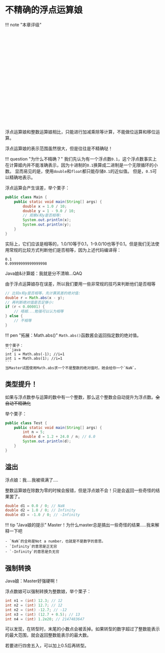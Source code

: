 # 不精确的浮点运算娘

!!! note "本章评级"
    <div id="diff" style="width: 300px;height:300px;"></div>

<script>
var chartDom = document.getElementById('diff');
var myChart = echarts.init(chartDom);
var option;

option = {
    title: {
        text: 'LEVEL'
    },
    legend: {
        data: ['知识点六边形图']
    },
    radar: {
        // shape: 'circle',
        indicator: [
            { name: '掌握', max: 6},
            { name: '使用', max: 6},
            { name: '复杂', max: 6},
            { name: '查错', max: 6},
            { name: '认知', max: 6},
            { name: '记忆', max: 6}
        ]
    },
    series: [{
        name: '知识点难易度',
        type: 'radar',
        data: [
            {
                value: [2, 1, 2, 2, 1, 1],
                name: '知识点六边形图'
            }
        ]
    }]
};

option && myChart.setOption(option);

</script>


浮点运算娘和整数运算娘相比，只能进行加减乘除等计算，不能做位运算和移位运算。

浮点运算娘的表示范围虽然很大，但是往往是不精确哒！

!!! question "为什么不精确？"
    我们先认为有一个浮点数`0.1`，这个浮点数事实上在计算姬内并不能准确表示，因为十进制的`0.1`换算成二进制是一个无限循环的小数。
    显而易见的是，使用`double`和`float`都只能存储`0.1`的近似值。
    但是，`0.5`可以精确地表示。

浮点运算会产生误差，举个栗子：
```java
public class Main {
    public static void main(String[] args) {
        double x = 1.0 / 10;
        double y = 1 - 9.0 / 10;
        // 观察x和y是否相等:
        System.out.println(x);
        System.out.println(y);
    }
}
```
实际上，它们应该是相等的，1.0/10等于0.1，1-9.0/10也等于0.1。但是我们无法使用常规的比较方式判断他们是否相等，因为上述代码编译得：

```
0.1
0.09999999999999998
```
Java娘&计算姬：我就是分不清嘛...QAQ

由于浮点运算娘存在误差，所以我们要用一些非常规的技巧来判断他们是否相等
```java
// 比较x和y是否相等，先计算其差的绝对值:
double r = Math.abs(x - y);
// 再判断绝对值是否足够小:
if (r < 0.00001) {
    // 唔姆...勉强可以认为相等
} else {
    // 不相等
}
```

!!! pen "拓展：Math.abs()"
    `Math.abs()`函数酱会返回指定数的绝对值。
    
    举个栗子：
    ```java
    int i = Math.abs(-1); //i=1
    int i = Math.abs(1); //i=1
    ```
    当Master试图使用Math.abs求一个不是整数的绝对值时，她会给你一个`NaN`。
    
## 类型提升！

如果与浮点数参与运算的数中有一个整数，那么这个整数会自动提升为浮点数。~~全自动不精确化~~

举个栗子：
```java
public class Test {
    public static void main(String[] args) {
        int n = 5;
        double d = 1.2 + 24.0 / n; // 6.0
        System.out.println(d);
    }
}
```

## 溢出

浮点娘：我....我被填满了....

整数运算娘在除数为零的时候会报错，但是浮点娘不会！只是会返回一些奇怪的结果罢了。

```java
double d1 = 0.0 / 0; // NaN
double d2 = 1.0 / 0; // Infinity
double d3 = -1.0 / 0; // -Infinity
```

!!! tip "Java娘的提示"
    Master！为什么master总是搞出一些奇怪的结果.....我来解释一下吧
    
    - `NaN`的全称是Not a number，也就是不是数字的意思。
    - `Infinity`的意思是正无穷
    - `-Infinity`的意思是负无穷

## 强制转换

Java娘：Master好强硬啊！

浮点数娘可以强制转换为整数娘，举个栗子：
```java
int n1 = (int) 12.3; // 12
int n2 = (int) 12.7; // 12
int n2 = (int) -12.7; // -12
int n3 = (int) (12.7 + 0.5); // 13
int n4 = (int) 1.2e20; // 2147483647
```
可以发现，在转型时，末尾的小数点会被丢掉。如果转型的数字超过了整数能表示的最大范围，就会返回整数能表示的最大数。

若要进行四舍五入，可以加上0.5后再转型。